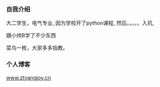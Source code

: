 ### 自我介绍

大二学生，电气专业,
因为学校开了python课程,
然后。。。。。入坑,

跟小帅B学了不少东西

菜鸟一枚，大家多多指教。
### 个人博客

www.ztyangjoy.cn
